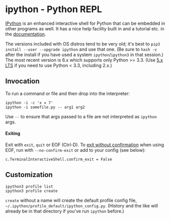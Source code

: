 ipython - Python REPL
=====================

[IPython] is an enhanced interactive shell for Python that can be
embedded in other programs as well. It has a nice help facility
built in and a tutorial etc. in the [documentation].

The versions included with OS distros tend to be very old; it's best
to `pip3 install --user --upgrade ipython` and use that one. (Be sure
to `hash -v` after the install if you have used a system
`ipython`/`ipython3` in that session.) The most recent version is 6.x
which supports only Python >= 3.3. (Use [5.x LTS] if you need to use
Python < 3.3, including 2.x.)


Invocation
----------

To run a command or file and then drop into the interpreter:

    ipython -i -c 'x = 7'
    ipython -i somefile.py -- arg1 arg2

Use `--` to ensure that args passed to a file are not interpreted
as `ipython` args.

#### Exiting

Exit with `exit`, `quit` or EOF (Ctrl-D). To [exit without
confirmation][SO-ipexit] when using EOF, run with `--no-confirm-exit`
or add to your config (see below):

    c.TerminalInteractiveShell.confirm_exit = False


Customization
-------------

    ipython3 profile list
    ipython3 profile create

`create` without a name will create the default profile config file,
`~/.ipython/profile_default/ipython_config.py`. (History and the like
will already be in that directory if you've run `ipython` before.)


[IPython]: http://ipython.org/
[documentation]: http://ipython.readthedocs.io/en/stable/
[SO-ipexit]: https://stackoverflow.com/q/7438112/107294
[5.x LTS]: https://ipython.readthedocs.io/en/stable/whatsnew/version5.html
